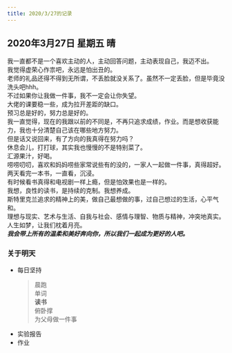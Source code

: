 ```yaml
---
title: 2020/3/27的记录
---
```

## 2020年3月27日 星期五 晴
我一直都不是一个喜欢主动的人，主动回答问题，主动表现自己，我迈不出。  
我觉得虚荣心作祟吧，永远是怕出丑的。  
老师的礼品还得不得到无所谓，不丢脸就没关系了。虽然不一定丢脸，但是毕竟没洗头吧hhh。  
不过如果你让我做一件事，我不一定会让你失望。  
大佬的课要稳一些，成为拉开差距的缺口。  
预习总是好的，努力总是好的。  
我一直觉得，现在的我跟以前的不同是，不再只追求成绩，作业。而是想收获能力，我也十分清楚自己该在哪些地方努力。  
但是话又说回来，有了方向的我真得在努力吗？  
休息会儿，打打球，其实我也慢慢的不是特别菜了。  
汇源果汁，好喝。  
唠唠叨叨，喜欢和妈妈唠些家常说些有的没的，一家人一起做一件事，真得超好。  
两天看完一本书，一直看，沉浸。  
有时候看书真得和电视剧一样上瘾，但是怕效果也是一样的。  
我想，良性的读书，是持续的克制。我想养成。  
斯特里克兰追求的精神上的美，做自己最想做的事，过自己想过的生活，心平气和。  
理想与现实、艺术与生活、自我与社会、感情与理智、物质与精神，冲突地真实。  
人生如梦，让我们枕着月亮。  
***我会带上所有的温柔和美好奔向你，所以我们一起成为更好的人吧。***
### 关于明天
* 每日坚持
	> 晨跑  
	> 单词  
	> **读书**  
	> 俯卧撑  
	> 为父母做一件事
* 实验报告  
* 作业  